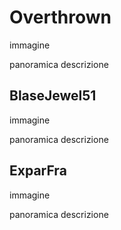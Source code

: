 # Overthrown

immagine

panoramica descrizione

## BlaseJewel51

immagine

panoramica descrizione

## ExparFra

immagine

panoramica descrizione